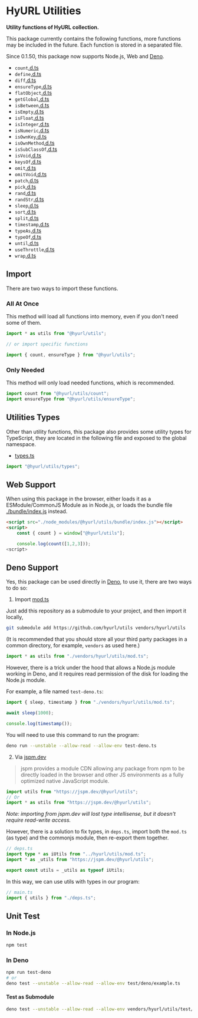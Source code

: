 # HyURL Utilities

**Utility functions of HyURL collection.**

This package currently contains the following functions, more functions may be
included in the future. Each function is stored in a separated file.

Since 0.1.50, this package now supports Node.js, Web and
[Deno](https://deno.land).

- `count`[.d.ts](./count.d.ts)
- `define`[.d.ts](./define.d.ts)
- `diff`[.d.ts](./diff.d.ts)
- `ensureType`[.d.ts](./ensureType.d.ts)
- `flatObject`[.d.ts](./flatObject.d.ts)
- `getGlobal`[.d.ts](./getGlobal.d.ts)
- `isBetween`[.d.ts](./isBetween.d.ts)
- `isEmpty`[.d.ts](./isEmpty.d.ts)
- `isFloat`[.d.ts](./isFloat.d.ts)
- `isInteger`[.d.ts](./isInteger.d.ts)
- `isNumeric`[.d.ts](./isNumeric.d.ts)
- `isOwnKey`[.d.ts](./isOwnKey.d.ts)
- `isOwnMethod`[.d.ts](./isOwnMethod.d.ts)
- `isSubClassOf`[.d.ts](./isSubClassOf.d.ts)
- `isVoid`[.d.ts](./isVoid.d.ts)
- `keysOf`[.d.ts](./keysOf.d.ts)
- `omit`[.d.ts](./omit.d.ts)
- `omitVoid`[.d.ts](./omitVoid.d.ts)
- `patch`[.d.ts](./patch.d.ts)
- `pick`[.d.ts](./pick.d.ts)
- `rand`[.d.ts](./rand.d.ts)
- `randStr`[.d.ts](./randStr.d.ts)
- `sleep`[.d.ts](./sleep.d.ts)
- `sort`[.d.ts](./sort.d.ts)
- `split`[.d.ts](./split.d.ts)
- `timestamp`[.d.ts](./timestamp.d.ts)
- `typeAs`[.d.ts](./typeAs.d.ts)
- `typeOf`[.d.ts](./typeOf.d.ts)
- `until`[.d.ts](./until.d.ts)
- `useThrottle`[.d.ts](./useThrottle.d.ts)
- `wrap`[.d.ts](./wrap.d.ts)

## Import

There are two ways to import these functions.

### All At Once

This method will load all functions into memory, even if you don't need some of
them.

```ts
import * as utils from "@hyurl/utils";

// or import specific functions

import { count, ensureType } from "@hyurl/utils";
```

### Only Needed

This method will only load needed functions, which is recommended.

```ts
import count from "@hyurl/utils/count";
import ensureType from "@hyurl/utils/ensureType";
```

## Utilities Types

Other than utility functions, this package also provides some utility types for
TypeScript, they are located in the following file and exposed to the global
namespace.

- [types.ts](./src/types.ts)

```ts
import "@hyurl/utils/types";
```

## Web Support

When using this package in the browser, either loads it as a ESModule/CommonJS
Module as in Node.js, or loads the bundle file 
[./bundle/index.js](./bundle/index.js) instead.

```html
<script src="./node_modules/@hyurl/utils/bundle/index.js"></script>
<script>
    const { count } = window["@hyurl/utils"];

    console.log(count([1,2,3]));
<script>
```

## Deno Support

Yes, this package can be used directly in [Deno](https://deno.land), to use it,
there are two ways to do so:

1. Import [mod.ts](./mod.ts)

Just add this repository as a submodule to your project, and then import it
locally,

```sh
git submodule add https://github.com/hyurl/utils vendors/hyurl/utils
```

(It is recommended that you should store all your third party packages in a
common directory, for example, `vendors` as used here.)

```ts
import * as utils from "./vendors/hyurl/utils/mod.ts";
```

However, there is a trick under the hood that allows a Node.js module working
in Deno, and it requires read permission of the disk for loading the Node.js
module.

For example, a file named `test-deno.ts`:

```ts
import { sleep, timestamp } from "./vendors/hyurl/utils/mod.ts";

await sleep(1000);

console.log(timestamp());
```

You will need to use this command to run the program:

```sh
deno run --unstable --allow-read --allow-env test-deno.ts
```

2. Via [jspm.dev](https://jspm.dev/)

>jspm provides a module CDN allowing any package from npm to be directly loaded
>in the browser and other JS environments as a fully optimized native JavaScript
>module.

```ts
import utils from "https://jspm.dev/@hyurl/utils";
// Or
import * as utils from "https://jspm.dev/@hyurl/utils";
```

*Note: importing from jspm.dev will lost type intellisense, but it doesn't*
*require read-write access.*

However, there is a solution to fix types, in `deps.ts`, import both the
`mod.ts` (as type) and the commonjs module, then re-export them together.

```ts
// deps.ts
import type * as iUtils from "../hyurl/utils/mod.ts";
import * as _utils from "https://jspm.dev/@hyurl/utils";

export const utils = _utils as typeof iUtils;
```

In this way, we can use utils with types in our program:

```ts
// main.ts
import { utils } from "./deps.ts";
```

## Unit Test

### In Node.js

```sh
npm test
```

### In Deno

```sh
npm run test-deno
# or
deno test --unstable --allow-read --allow-env test/deno/example.ts
```

#### Test as Submodule

```sh
deno test --unstable --allow-read --allow-env vendors/hyurl/utils/test/deno/example.ts
```
